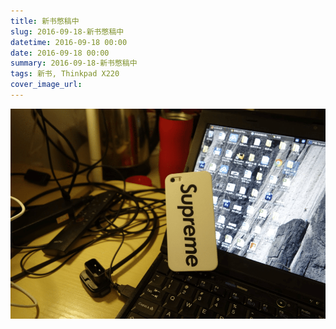 ```yaml
---
title: 新书憋稿中
slug: 2016-09-18-新书憋稿中
datetime: 2016-09-18 00:00
date: 2016-09-18 00:00
summary: 2016-09-18-新书憋稿中
tags: 新书, Thinkpad X220
cover_image_url: 
---
```

![89701-hiofyu98j8v.png](../assets/2019/09/3595365357.png)